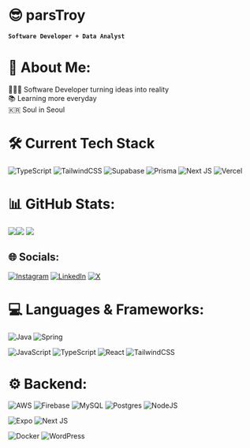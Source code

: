 # 😎 parsTroy

**`Software Developer + Data Analyst`**

# 💫 About Me:
👨🏻‍💻 Software Developer turning ideas into reality<br>📚 Learning more everyday<br>🇰🇷 Soul in Seoul

# 🛠️ Current Tech Stack
![TypeScript](https://img.shields.io/badge/typescript-%23007ACC.svg?style=for-the-badge&logo=typescript&logoColor=white)
![TailwindCSS](https://img.shields.io/badge/tailwindcss-%2338B2AC.svg?style=for-the-badge&logo=tailwind-css&logoColor=white)
![Supabase](https://img.shields.io/badge/Supabase-3ECF8E?style=for-the-badge&logo=supabase&logoColor=white) 
![Prisma](https://img.shields.io/badge/Prisma-3982CE?style=for-the-badge&logo=Prisma&logoColor=white)
![Next JS](https://img.shields.io/badge/Next-black?style=for-the-badge&logo=next.js&logoColor=white) 
![Vercel](https://img.shields.io/badge/vercel-%23000000.svg?style=for-the-badge&logo=vercel&logoColor=white)

 
 


# 📊 GitHub Stats:
![](https://github-readme-stats.vercel.app/api?username=parsTroy&theme=tokyonight&hide_border=true&include_all_commits=true&count_private=false)![](https://github-readme-stats.vercel.app/api/top-langs/?username=parsTroy&theme=tokyonight&hide_border=true&include_all_commits=false&count_private=false&layout=compact)
![](https://github-readme-streak-stats.herokuapp.com/?user=parsTroy&theme=tokyonight&hide_border=true)<br/>

## 🌐 Socials:
[![Instagram](https://img.shields.io/badge/Instagram-%23E4405F.svg?logo=Instagram&logoColor=white)](https://instagram.com/devtroy.jpg) [![LinkedIn](https://img.shields.io/badge/LinkedIn-%230077B5.svg?logo=linkedin&logoColor=white)](https://linkedin.com/in/troyalparsons) [![X](https://img.shields.io/badge/X-black.svg?logo=X&logoColor=white)](https://x.com/parstroydev) 

# 💻 Languages & Frameworks:
![Java](https://img.shields.io/badge/java-%23ED8B00.svg?style=for-the-badge&logo=openjdk&logoColor=white)
![Spring](https://img.shields.io/badge/spring-%2350ab0f.svg?style=for-the-badge&logo=spring&logoColor=white)

![JavaScript](https://img.shields.io/badge/javascript-%23323330.svg?style=for-the-badge&logo=javascript&logoColor=%23F7DF1E) 
![TypeScript](https://img.shields.io/badge/typescript-%23007ACC.svg?style=for-the-badge&logo=typescript&logoColor=white)
![React](https://img.shields.io/badge/react-%2320232a.svg?style=for-the-badge&logo=react&logoColor=%2361DAFB)
![TailwindCSS](https://img.shields.io/badge/tailwindcss-%2338B2AC.svg?style=for-the-badge&logo=tailwind-css&logoColor=white) 

 # ⚙️ Backend:
![AWS](https://img.shields.io/badge/AWS-%23FF9900.svg?style=for-the-badge&logo=amazon-aws&logoColor=white)
![Firebase](https://img.shields.io/badge/Firebase-039BE5?style=for-the-badge&logo=Firebase&logoColor=white) 
![MySQL](https://img.shields.io/badge/mysql-%2300000f.svg?style=for-the-badge&logo=mysql&logoColor=white) 
![Postgres](https://img.shields.io/badge/postgres-%23316192.svg?style=for-the-badge&logo=postgresql&logoColor=white) 
![NodeJS](https://img.shields.io/badge/node.js-6DA55F?style=for-the-badge&logo=node.js&logoColor=white)

![Expo](https://img.shields.io/badge/expo-1C1E24?style=for-the-badge&logo=expo&logoColor=#black)
![Next JS](https://img.shields.io/badge/Next-black?style=for-the-badge&logo=next.js&logoColor=white)

![Docker](https://img.shields.io/badge/docker-%230db7ed.svg?style=for-the-badge&logo=docker&logoColor=white) 
![WordPress](https://img.shields.io/badge/WordPress-%23117AC9.svg?style=for-the-badge&logo=WordPress&logoColor=white)

<!-- Proudly created with GPRM ( https://gprm.itsvg.in ) -->
